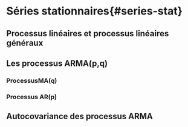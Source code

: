 # Séries stationnaires{#series-stat}
## Processus linéaires et processus linéaires généraux
##  Les processus ARMA(p,q)
### ProcessusMA(q)
### Processus AR(p)
## Autocovariance des processus ARMA
